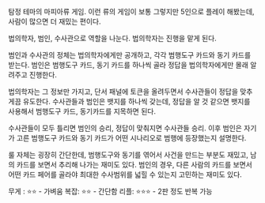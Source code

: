 
탐정 테마의 마피아류 게임. 이런 류의 게임이 보통 그렇지만 5인으로 플레이 해봤는데, 사람이 많으면 더 재밌는 편이다.

법의학자, 범인, 수사관으로 역할을 나눈다. 법의학자는 진행을 맡게 된다.

범인과 수사관의 정체는 법의학자에게만 공개하고, 각각 범행도구 카드와 동기 카드를 받는다. 범인은 범행도구 카드, 동기 카드를 하나씩 골라 정답을 법의학자에게만 몰래 알려주고 진행한다.

법의학자는 그 정보만 가지고, 단서 패널에 토큰을 올려두면서 수사관들이 정답을 맞추게끔 유도한다. 수사관들과 범인은 뱃지를 하나씩 갖는데, 정답을 알 것 같으면 뱃지를 사용해서 범행도구 카드, 동기카드를 지목하면 된다. 

수사관들이 모두 틀리면 범인의 승리, 정답이 맞춰지면 수사관들 승리. 이후 범인은 자기가 고른 범행도구 카드와 동기 카드가 어떤 시나리오로 범행에 등장했는지 설명한다.

룰 자체는 굉장히 간단한데, 범행도구와 동기를 엮어서 사건을 만드는 부분도 재밌고, 남의 카드를 보면서 추리해 나가는 재미도 있다. 범인의 경우, 다른 사람의 카드를 보면서 어떤 카드 페어를 골라야 최대한 수사범위를 넓힐 수 있는지 고민하는 재미도 있다.


무게 : ⭐⭐ - 가벼움
복잡: ⭐⭐ - 간단함
리플: ⭐⭐⭐ - 2판 정도 반복 가능
